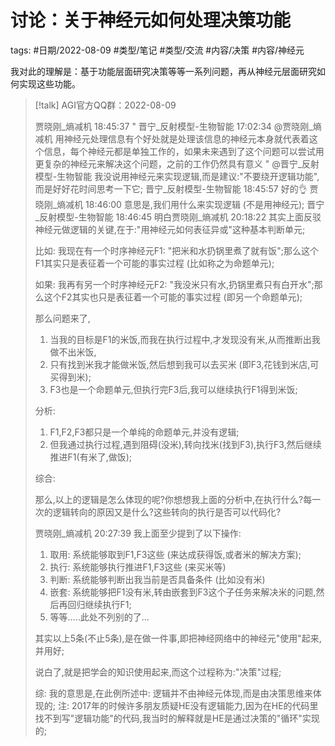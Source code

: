 # 讨论：关于神经元如何处理决策功能

tags: #日期/2022-08-09 #类型/笔记 #类型/交流 #内容/决策 #内容/神经元  


我对此的理解是：基于功能层面研究决策等等一系列问题，再从神经元层面研究如何实现这些功能。

> [!talk] 
> AGI官方QQ群：2022-08-09
> 
> 贾晓刚_熵减机  18:45:37
" 晋宁_反射模型-生物智能 17:02:34
@贾晓刚_熵减机  用神经元处理信息有个好处就是处理该信息的神经元本身就代表着这个信息，每个神经元都是单独工作的，如果未来遇到了这个问题可以尝试用更复杂的神经元来解决这个问题，之前的工作仍然具有意义 "
@晋宁_反射模型-生物智能 我没说用神经元来实现逻辑,而是建议:"不要绕开逻辑功能",而是好好花时间思考一下它;
晋宁_反射模型-生物智能  18:45:57
好的👌
贾晓刚_熵减机  18:46:00
意思是,我们用什么来实现逻辑 (不是用神经元);
晋宁_反射模型-生物智能  18:46:45
明白贾晓刚_熵减机  20:18:22
> 其实上面反驳神经元做逻辑的关键,在于:"用神经元如何表征异或"这种基本判断单元;
> 
> 比如: 我现在有一个时序神经元F1: "把米和水扔锅里煮了就有饭";那么这个F1其实只是表征着一个可能的事实过程 (比如称之为命题单元);
> 
> 如果: 我再有另一个时序神经元F2: "我没米只有水,扔锅里煮只有白开水";那么这个F2其实也只是表征着一个可能的事实过程 (即另一个命题单元);
> 
> 那么问题来了,
> 1. 当我的目标是F1的米饭,而我在执行过程中,才发现没有米,从而推断出我做不出米饭,
> 2. 只有找到米我才能做米饭,然后想到我可以去买米 (即F3,花钱到米店,可买得到米);
> 3. F3也是一个命题单元,但执行完F3后,我可以继续执行F1得到米饭;
> 
> 分析:
> 
> 1. F1,F2,F3都只是一个单纯的命题单元,并没有逻辑;
> 2. 但我通过执行过程,遇到阻碍(没米),转向找米(找到F3),执行F3,然后继续推进F1(有米了,做饭);
> 
> 综合:
> 
> 那么,以上的逻辑是怎么体现的呢?你想想我上面的分析中,在执行什么?每一次的逻辑转向的原因又是什么?这些转向的执行是否可以代码化?
> 
> 
> 
> 贾晓刚_熵减机  20:27:39
> 我上面至少提到了以下操作:
> 1. 取用: 
> 	系统能够取到F1,F3这些 (来达成获得饭,或者米的解决方案);
> 2. 执行: 
> 	系统能够执行推进F1,F3这些 (来买米等)
> 3. 判断:
> 	系统能够判断出我当前是否具备条件 (比如没有米)
> 4. 嵌套:
> 	系统能够把F1没有米,转由嵌套到F3这个子任务来解决米的问题,然后再回归继续执行F1;
> 5. 等等…..此处不列别的了…
> 
> 
> 其实以上5条(不止5条),是在做一件事,即把神经网络中的神经元"使用"起来,并用好;
> 
> 说白了,就是把学会的知识使用起来,而这个过程称为:"决策"过程;
> 
> 综: 我的意思是,在此例所述中: 逻辑并不由神经元体现,而是由决策思维来体现的;
> 注: 2017年的时候许多朋友质疑HE没有逻辑能力,因为在HE的代码里找不到写"逻辑功能"的代码,我当时的解释就是HE是通过决策的"循环"实现的;